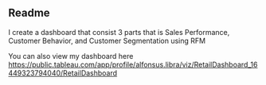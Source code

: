 ## Readme

I create a dashboard that consist 3 parts that is Sales Performance, Customer Behavior, and Customer Segmentation using RFM

You can also view my dashboard here https://public.tableau.com/app/profile/alfonsus.libra/viz/RetailDashboard_16449323794040/RetailDashboard
